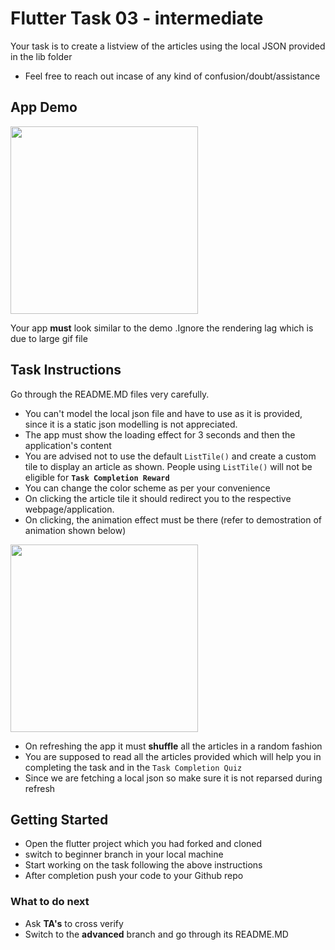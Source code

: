 # Flutter Task 03 - intermediate
Your task is to create a listview of the articles using the local JSON provided in the lib folder
* Feel free to reach out incase of any kind of confusion/doubt/assistance 

## App Demo
<img src='https://github.com/jackfrost13/task03_dataparsing/blob/master/screenshots/intermediate.gif?raw=true' width='300' >

Your app **must** look similar to the demo .Ignore the rendering lag which is due to large gif file
## Task Instructions
Go through the README.MD files very carefully.


* You can't model the local json file and have to use as it is provided, since it is a static json modelling is not appreciated.
* The app must show the loading effect for 3 seconds and then the application's content
* You are advised not to use the default `ListTile()` and create a custom tile to display an article as shown. People using `ListTile()` will not be eligible for **`Task Completion Reward`**
* You can change the color scheme as per your convenience 
* On clicking the article tile it should redirect you to the respective webpage/application.
* On clicking, the animation effect must be there (refer to demostration of animation shown below)
<img src='https://github.com/jackfrost13/task03_dataparsing/blob/master/screenshots/Listview.gif?raw=true' width = '300'>

* On refreshing the app it must **shuffle** all the articles in a random fashion
* You are supposed to read all the articles provided which will help you in completing the task and in the `Task Completion Quiz`
* Since we are fetching a local json so make sure it is not reparsed during refresh


## Getting Started
* Open the flutter project which you had forked and cloned
* switch to beginner branch in your local machine
* Start working on the task following the above instructions
* After completion push your code to your Github repo

### What to do next

* Ask **TA's** to cross verify
* Switch to the **advanced** branch and go through its README.MD
